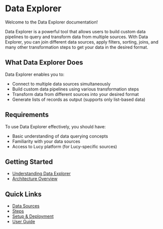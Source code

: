 # Data Explorer

Welcome to the Data Explorer documentation!

Data Explorer is a powerful tool that allows users to build custom data pipelines to query and transform data from multiple sources. With Data Explorer, you can join different data sources, apply filters, sorting, joins, and many other transformation steps to get your data in the desired format.

## What Data Explorer Does

Data Explorer enables you to:
- Connect to multiple data sources simultaneously
- Build custom data pipelines using various transformation steps
- Transform data from different sources into your desired format
- Generate lists of records as output (supports only list-based data)

## Requirements

To use Data Explorer effectively, you should have:
- Basic understanding of data querying concepts
- Familiarity with your data sources
- Access to Lucy platform (for Lucy-specific sources)

## Getting Started

- [Understanding Data Explorer](getting-started/overview.md)
- [Architecture Overview](getting-started/architecture.md)

## Quick Links

- [Data Sources](sources/overview.md)
- [Steps](steps/overview.md)
- [Setup & Deployment](setup-deployment/query-engine-setup.md)
- [User Guide](user-guide/building-pipelines.md)